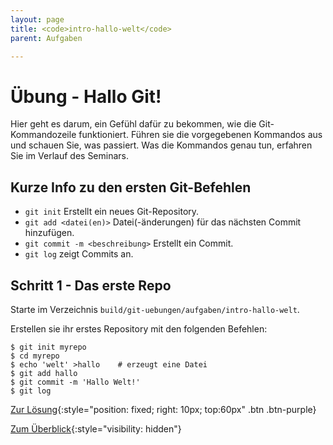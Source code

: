 ```yaml
---
layout: page
title: <code>intro-hallo-welt</code>
parent: Aufgaben

---
```

# Übung - Hallo Git!

Hier geht es darum, ein Gefühl dafür zu bekommen,
wie die Git-Kommandozeile funktioniert.
Führen sie die vorgegebenen Kommandos aus und schauen Sie,
was passiert.
Was die Kommandos genau tun, erfahren Sie im Verlauf des Seminars.

## Kurze Info zu den ersten Git-Befehlen

* `git init` Erstellt ein neues Git-Repository.
* `git add <datei(en)>` Datei(-änderungen) für das nächsten Commit hinzufügen.
* `git commit -m <beschreibung>` Erstellt ein Commit.
* `git log` zeigt Commits an.


<!--UEB-Hallo Git!--><h2>Schritt 1 - Das erste Repo</h2>

Starte im Verzeichnis `build/git-uebungen/aufgaben/intro-hallo-welt`.

Erstellen sie ihr erstes Repository mit den folgenden Befehlen:

    $ git init myrepo
    $ cd myrepo
    $ echo 'welt' >hallo    # erzeugt eine Datei
    $ git add hallo
    $ git commit -m 'Hallo Welt!'
    $ git log

[Zur Lösung](loesung-intro-hallo-welt.html){:style="position: fixed; right: 10px; top:60px" .btn .btn-purple}

[Zum Überblick](../../ueberblick.html){:style="visibility: hidden"}

